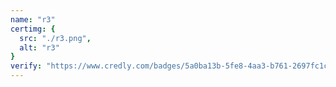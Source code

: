 ```yaml
---
name: "r3"
certimg: {
  src: "./r3.png",
  alt: "r3"
}
verify: "https://www.credly.com/badges/5a0ba13b-5fe8-4aa3-b761-2697fc1cbfa8"
---
```

